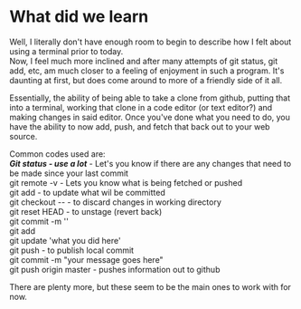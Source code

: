 # What did we learn

Well, I literally don't have enough room to begin to describe how I felt about using a terminal prior to today.  
Now, I feel much more inclined and after many attempts of git status, git add, etc, am much closer to a feeling of enjoyment in such a program. It's daunting at first, but does come around to more of a friendly side of it all.  

Essentially, the ability of being able to take a clone from github, putting that into a terminal, working that clone in a code editor (or text editor?) and making changes in said editor. Once you've done what you need to do, you have the ability to now add, push, and fetch that back out to your web source. 

Common codes used are:  
__*Git status - use a lot*__ - Let's you know if there are any changes that need to be made since your last commit  
git remote -v - Lets you know what is being fetched or pushed  
git add <file> - to update what wil be committed  
git checkout -- <file> - to discard changes in working directory  
git reset HEAD <file> - to unstage (revert back)  
git commit -m '<add or update file markdown examples>'   
  git add <file name>  
  git update 'what you did here'  
git push - to publish local commit  
git commit -m "your message goes here"  
git push origin master - pushes information out to github

There are plenty more, but these seem to be the main ones to work with for now.  